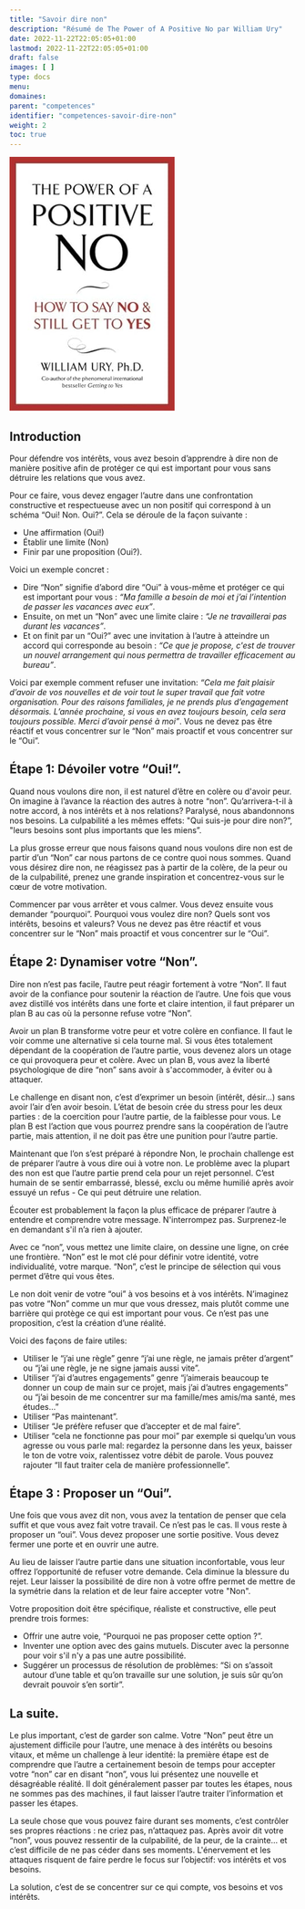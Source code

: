 ```yaml
---
title: "Savoir dire non"
description: "Résumé de The Power of A Positive No par William Ury"
date: 2022-11-22T22:05:05+01:00
lastmod: 2022-11-22T22:05:05+01:00
draft: false
images: [ ]
type: docs
menu:
domaines:
parent: "competences"
identifier: "competences-savoir-dire-non"
weight: 2
toc: true
---
```


[![image](couverture_livre.jpg)](https://amzn.to/48KCU7V)

## Introduction

Pour défendre vos intérêts, vous avez besoin d’apprendre à dire non de manière positive afin de protéger ce qui est
important pour vous sans détruire les relations que vous avez.

Pour ce faire, vous devez engager l’autre dans une confrontation constructive et respectueuse avec un non positif qui
correspond à un schéma “Oui! Non. Oui?”. Cela se déroule de la façon suivante :

- Une affirmation (Oui!)
- Établir une limite (Non)
- Finir par une proposition (Oui?).

Voici un exemple concret :

- Dire “Non” signifie d’abord dire “Oui” à vous-même et protéger ce qui est important pour vous : _“Ma famille a besoin
  de moi et j’ai l’intention de passer les vacances avec eux”_.
- Ensuite, on met un “Non” avec une limite claire : _“Je ne travaillerai pas durant les vacances”_.
- Et on finit par un “Oui?” avec une invitation à l’autre à atteindre un accord qui corresponde au besoin : _“Ce que je
  propose, c'est de trouver un nouvel arrangement qui nous permettra de travailler efficacement au bureau”_.

Voici par exemple comment refuser une invitation: _“Cela me fait plaisir d’avoir de vos nouvelles et de voir tout le
super travail que fait votre organisation. Pour des raisons familiales, je ne prends plus d’engagement désormais.
L’année prochaine, si vous en avez toujours besoin, cela sera toujours possible. Merci d’avoir pensé à moi”_.
Vous ne devez pas être réactif et vous concentrer sur le “Non” mais proactif et vous concentrer sur le “Oui”.

## Étape 1: Dévoiler votre “Oui!”.

Quand nous voulons dire non, il est naturel d’être en colère ou d'avoir peur. On imagine à l’avance la réaction des
autres à notre “non”. Qu’arrivera-t-il à notre accord, à nos intérêts et à nos relations? Paralysé, nous abandonnons nos
besoins. La culpabilité a les mêmes effets: "Qui suis-je pour dire non?”, "leurs besoins sont plus importants que les
miens”.

La plus grosse erreur que nous faisons quand nous voulons dire non est de partir d’un “Non” car nous partons de ce
contre quoi nous sommes. Quand vous désirez dire non, ne réagissez pas à partir de la colère, de la peur ou de la
culpabilité, prenez une grande inspiration et concentrez-vous sur le cœur de votre motivation.

Commencer par vous arrêter et vous calmer. Vous devez ensuite vous demander “pourquoi”. Pourquoi vous voulez dire non?
Quels sont vos intérêts, besoins et valeurs? Vous ne devez pas être réactif et vous concentrer sur le “Non” mais
proactif et vous concentrer sur le “Oui”.

## Étape 2: Dynamiser votre “Non”.

Dire non n’est pas facile, l’autre peut réagir fortement à votre “Non”. Il faut avoir de la confiance pour soutenir la
réaction de l’autre. Une fois que vous avez distillé vos intérêts dans une forte et claire intention, il faut préparer
un plan B au cas où la personne refuse votre “Non”.

Avoir un plan B transforme votre peur et votre colère en confiance. Il faut le voir comme une alternative si cela tourne
mal. Si vous êtes totalement dépendant de la coopération de l’autre partie, vous devenez alors un otage ce qui
provoquera peur et colère. Avec un plan B, vous avez la liberté psychologique de dire “non” sans avoir à s'accommoder, à
éviter ou à attaquer.

Le challenge en disant non, c’est d’exprimer un besoin (intérêt, désir…) sans avoir l’air d’en avoir besoin. L’état de
besoin crée du stress pour les deux parties : de la coercition pour l’autre partie, de la faiblesse pour vous. Le plan B
est l’action que vous pourrez prendre sans la coopération de l’autre partie, mais attention, il ne doit pas être une
punition pour l’autre partie.

Maintenant que l’on s’est préparé à répondre Non, le prochain challenge est de préparer l’autre à vous dire oui à votre
non. Le problème avec la plupart des non est que l’autre partie prend cela pour un rejet personnel. C’est humain de se
sentir embarrassé, blessé, exclu ou même humilié après avoir essuyé un refus - Ce qui peut détruire une relation.

Écouter est probablement la façon la plus efficace de préparer l’autre à entendre et comprendre votre message.
N'interrompez pas. Surprenez-le en demandant s'il n’a rien à ajouter.

Avec ce “non”, vous mettez une limite claire, on dessine une ligne, on crée une frontière. “Non” est le mot clé pour
définir votre identité, votre individualité, votre marque. “Non”, c’est le principe de sélection qui vous permet d’être
qui vous êtes.

Le non doit venir de votre “oui” à vos besoins et à vos intérêts. N’imaginez pas votre “Non” comme un mur que vous
dressez, mais plutôt comme une barrière qui protège ce qui est important pour vous. Ce n’est pas une proposition, c’est
la création d’une réalité.

Voici des façons de faire utiles:

- Utiliser le “j’ai une règle” genre “j’ai une règle, ne jamais prêter d’argent” ou “j’ai une règle, je ne signe jamais
  aussi vite”.
- Utiliser “j’ai d’autres engagements” genre “j’aimerais beaucoup te donner un coup de main sur ce projet, mais j’ai
  d’autres engagements” ou “j’ai besoin de me concentrer sur ma famille/mes amis/ma santé, mes études…”
- Utiliser “Pas maintenant”.
- Utiliser “Je préfère refuser que d’accepter et de mal faire”.
- Utiliser “cela ne fonctionne pas pour moi” par exemple si quelqu’un vous agresse ou vous parle mal: regardez la
  personne dans les yeux, baisser le ton de votre voix, ralentissez votre débit de parole. Vous pouvez rajouter “Il faut
  traiter cela de manière professionnelle”.

## Étape 3 : Proposer un “Oui”.

Une fois que vous avez dit non, vous avez la tentation de penser que cela suffit et que vous avez fait votre travail. Ce
n’est pas le cas. Il vous reste à proposer un “oui”. Vous devez proposer une sortie positive. Vous devez fermer une
porte et en ouvrir une autre.

Au lieu de laisser l’autre partie dans une situation inconfortable, vous leur offrez l’opportunité de refuser votre
demande. Cela diminue la blessure du rejet. Leur laisser la possibilité de dire non à votre offre permet de mettre de la
symétrie dans la relation et de leur faire accepter votre "Non".

Votre proposition doit être spécifique, réaliste et constructive, elle peut prendre trois formes:

- Offrir une autre voie, “Pourquoi ne pas proposer cette option ?”.
- Inventer une option avec des gains mutuels. Discuter avec la personne pour voir s'il n'y a pas une autre possibilité.
- Suggérer un processus de résolution de problèmes: “Si on s’assoit autour d’une table et qu’on travaille sur une
  solution, je suis sûr qu’on devrait pouvoir s’en sortir”.

## La suite.

Le plus important, c’est de garder son calme. Votre “Non” peut être un ajustement difficile pour l’autre, une menace à
des intérêts ou besoins vitaux, et même un challenge à leur identité: la première étape est de comprendre que l’autre a
certainement besoin de temps pour accepter votre “non” car en disant “non”, vous lui présentez une nouvelle et
désagréable réalité. Il doit généralement passer par toutes les étapes, nous ne sommes pas des machines, il faut laisser
l’autre traiter l’information et passer les étapes.

La seule chose que vous pouvez faire durant ses moments, c’est contrôler ses propres réactions : ne criez pas,
n’attaquez pas. Après avoir dit votre “non”, vous pouvez ressentir de la culpabilité, de la peur, de la crainte... et
c’est difficile de ne pas céder dans ses moments. L'énervement et les attaques risquent de faire perdre le focus sur
l’objectif: vos intérêts et vos besoins.

La solution, c’est de se concentrer sur ce qui compte, vos besoins et vos intérêts.